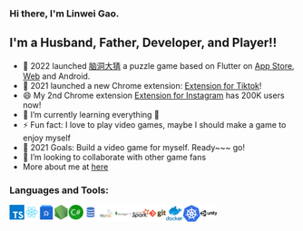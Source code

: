 ### Hi there, I'm Linwei Gao.

## I'm a Husband, Father, Developer, and Player!!

- 🤯 2022 launched [脑洞大猜][guessgit] a puzzle game based on Flutter on [App Store][guessAppStore], [Web][guessWeb] and Android.
- 🔭 2021 launched a new Chrome extension: [Extension for Tiktok][extTiktok]!
- 😄 My 2nd Chrome extension [Extension for Instagram][extTiktok] has 200K users now!
- 🌱 I’m currently learning everything 🤣
- ⚡ Fun fact: I love to play video games, maybe I should make a game to enjoy myself
- 🥅 2021 Goals: Build a video game for myself. Ready~~~ go!
- 👯 I’m looking to collaborate with other game fans
- More about me at [here][portfolio]

### Languages and Tools:

<img align="left" alt="TypeScript" width="26px" src="https://raw.githubusercontent.com/github/explore/main/topics/typescript/typescript.png" />
<img align="left" alt="React" width="26px" src="https://raw.githubusercontent.com/github/explore/80688e429a7d4ef2fca1e82350fe8e3517d3494d/topics/react/react.png" />
<img align="left" alt="Chrome Extension" width="26px" src="https://raw.githubusercontent.com/github/explore/main/topics/chrome-extension/chrome-extension.png" />
<img align="left" alt="Node.js" width="26px" src="https://raw.githubusercontent.com/github/explore/80688e429a7d4ef2fca1e82350fe8e3517d3494d/topics/nodejs/nodejs.png" />
<img align="left" alt="C#" width="26px" src="https://raw.githubusercontent.com/github/explore/main/topics/csharp/csharp.png" />
<img align="left" alt="SQL" width="26px" src="https://raw.githubusercontent.com/github/explore/80688e429a7d4ef2fca1e82350fe8e3517d3494d/topics/sql/sql.png" />
<img align="left" alt="MySQL" width="30px" src="https://raw.githubusercontent.com/github/explore/80688e429a7d4ef2fca1e82350fe8e3517d3494d/topics/mysql/mysql.png" />
<img align="left" alt="MongoDB" width="30px" src="https://raw.githubusercontent.com/github/explore/80688e429a7d4ef2fca1e82350fe8e3517d3494d/topics/mongodb/mongodb.png" />
<img align="left" alt="Spark" width="30px" src="https://raw.githubusercontent.com/github/explore/main/topics/spark/spark.png" />
<img align="left" alt="Git" width="30px" src="https://raw.githubusercontent.com/github/explore/80688e429a7d4ef2fca1e82350fe8e3517d3494d/topics/git/git.png" />

<img align="left" alt="Docker" width="30px" src="https://raw.githubusercontent.com/github/explore/main/topics/docker/docker.png" />
<img align="left" alt="K8s" width="30px" src="https://raw.githubusercontent.com/github/explore/main/topics/kubernetes/kubernetes.png" />
<img align="left" alt="Unity" width="30px" src="https://raw.githubusercontent.com/github/explore/main/topics/unity/unity.png" />


[extTiktok]: https://chrome.google.com/webstore/detail/extension-for-tiktok/keahbhfgjpfnmedeldbjfjjpilhjaiie
[extInsta]: https://chrome.google.com/webstore/detail/extension-for-instagram/dkfmiibnoifcbiblibjpfalbdfpdoeni
[guessgit]:https://github.com/linweigao/guess
[guessAppStore]:https://apps.apple.com/cn/app/%E8%84%91%E6%B4%9E%E5%A4%A7%E7%8C%9C/id1627959353
[guessWeb]:https://linweigao.github.io/guess/#/info
[portfolio]:https://linweigao.github.io/portfolio/
